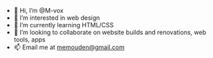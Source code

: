 - 👋 Hi, I’m @M-vox
- 👀 I’m interested in web design
- 🌱 I’m currently learning HTML/CSS
- 💞️ I’m looking to collaborate on website builds and renovations, web tools, apps
- 📫 Email me at memouden@gmail.com

<!---
M-vox/M-vox is a ✨ special ✨ repository because its `README.md` (this file) appears on your GitHub profile.
You can click the Preview link to take a look at your changes.
--->

